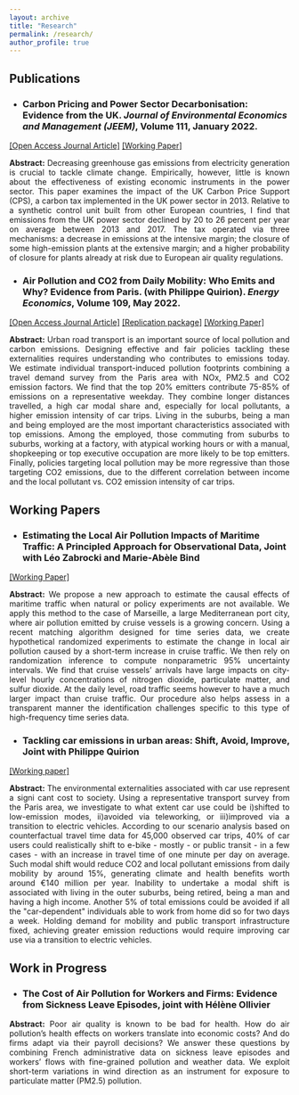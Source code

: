 ```yaml
---
layout: archive
title: "Research"
permalink: /research/
author_profile: true
---
```

## Publications

* ### Carbon Pricing and Power Sector Decarbonisation: Evidence from the UK. _Journal of Environmental Economics and Management (JEEM)_, Volume 111, January 2022.
[[Open Access Journal Article]](https://www.sciencedirect.com/science/article/pii/S0095069621001285?via%3Dihub) [[Working Paper]](https://marionleroutier.github.io/files/Leroutier_2021_wp_UK_tax.pdf)

<p align="justify">
 <b>Abstract:</b>  Decreasing greenhouse gas emissions from electricity generation is crucial to tackle climate change. Empirically, however, little is known about the effectiveness of existing economic instruments in the power sector. This paper examines the impact of the UK Carbon Price Support (CPS), a carbon tax implemented in the UK power sector in 2013. Relative to a synthetic control unit built from other European countries, I find that emissions from the UK power sector declined by 20 to 26 percent per year on average between 2013 and 2017. The tax operated via three mechanisms: a decrease in emissions at the intensive margin; the closure of some high-emission plants at the extensive margin; and a higher probability of closure for plants already at risk due to European air quality regulations.
 </p>


* ### Air Pollution and CO2 from Daily Mobility: Who Emits and Why? Evidence from Paris. (with Philippe Quirion). _Energy Economics_, Volume 109, May 2022.
[[Open Access Journal Article]](https://www.sciencedirect.com/science/article/pii/S0095069621001285?via%3Dihub) [[Replication package]](https://osf.io/pnyzk/) [[Working Paper]](https://marionleroutier.github.io/files/LeroutierQuirion_2022_wp_emissions_Paris.pdf)

<p align="justify">
 <b>Abstract:</b> Urban road transport is an important source of local pollution and carbon emissions. Designing effective and fair policies tackling these externalities requires understanding who contributes to emissions today. We estimate individual transport-induced pollution footprints combining a travel demand survey from the Paris area with NOx, PM2.5 and CO2 emission factors. We find that the top 20% emitters contribute 75-85% of emissions on a representative weekday. They combine longer distances travelled, a high car modal share and, especially for local pollutants, a higher emission intensity of car trips. Living in the suburbs, being a man and being employed are the most important characteristics associated with top emissions. Among the employed, those commuting from suburbs to suburbs, working at a factory, with atypical working hours or with a manual, shopkeeping or top executive occupation are more likely to be top emitters. Finally, policies targeting local pollution may be more regressive than those targeting CO2 emissions, due to the different correlation between income and the local pollutant vs. CO2 emission intensity of car trips.
</p>

## Working Papers

* ### Estimating the Local Air Pollution Impacts of Maritime Traffic: A Principled Approach for Observational Data, Joint with Léo Zabrocki and Marie-Abèle Bind
 [[Working Paper]](https://marionleroutier.github.io/files/ZabrockiLeroutierBind_2022_wp_pollution_boats.pdf)

 <p align="justify">
 <b>Abstract:</b> We propose a new approach to estimate the causal effects of maritime traffic when natural or policy experiments are not available. We apply this method to the case
of Marseille, a large Mediterranean port city, where air pollution emitted by cruise vessels is a growing concern. Using a recent matching algorithm designed for time series data, we create hypothetical randomized experiments to estimate the change in local air pollution caused by a short-term increase in cruise traffic. We then rely on randomization inference to compute nonparametric 95% uncertainty intervals. We find that cruise vessels’ arrivals have large impacts on city-level hourly concentrations of nitrogen dioxide, particulate matter, and sulfur dioxide. At the daily level, road traffic seems however to have a much larger impact than cruise traffic. Our procedure also helps assess in a transparent manner the identification challenges specific to this type of high-frequency time series data.
 </p>

* ### Tackling car emissions in urban areas: Shift, Avoid, Improve, Joint with Philippe Quirion 
[[Working paper]](https://marionleroutier.github.io/files/LeroutierQuirion_2022_wp_ShiftAvoidImprove.pdf)

<p align="justify">
 <b>Abstract:</b> The environmental externalities associated with car use represent a signi cant cost to society. Using a representative transport survey from the Paris area, we investigate to what extent car use could be i)shifted to low-emission modes, ii)avoided via teleworking, or iii)improved via a transition to electric vehicles. According to our scenario analysis based on counterfactual travel time data for 45,000 observed car trips, 40% of car users could realistically shift to e-bike - mostly - or public transit - in a few cases - with an increase in travel time of one minute per day on average. Such modal shift would reduce CO2 and local pollutant emissions from daily mobility by around 15%, generating climate and health benefits worth around €140 million per year. Inability to undertake a modal shift is associated with living in the outer suburbs, being retired, being a man and having a high income. Another 5% of total emissions could be avoided if all the "car-dependent" individuals able to work from home did so for two days a week. Holding demand for mobility and public transport infrastructure fixed, achieving greater emission reductions would require improving car use via a transition to electric vehicles.
</p>

## Work in Progress

* ### The Cost of Air Pollution for Workers and Firms: Evidence from Sickness Leave Episodes, joint with Hélène Ollivier

<p align="justify">
 <b>Abstract:</b> Poor air quality is known to be bad for health. How do air pollution’s health effects on workers translate into economic costs? And do firms adapt via their payroll decisions? We answer these questions by combining French administrative data on sickness leave episodes and workers’ flows with fine-grained pollution and weather data. We exploit short-term variations in wind direction as an instrument for exposure to particulate matter (PM2.5) pollution.
</p>




